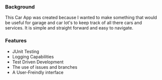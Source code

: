 ### Background
This Car App was created because I wanted to make something that would be useful for garage and car lot's to keep track of all there cars and services. It is simple and straight forward and easy to navigate.

### Features
* JUnit Testing
* Logging Capabilities
* Test Driven Development
* The use of issues and branches
* A User-Freindly interface
